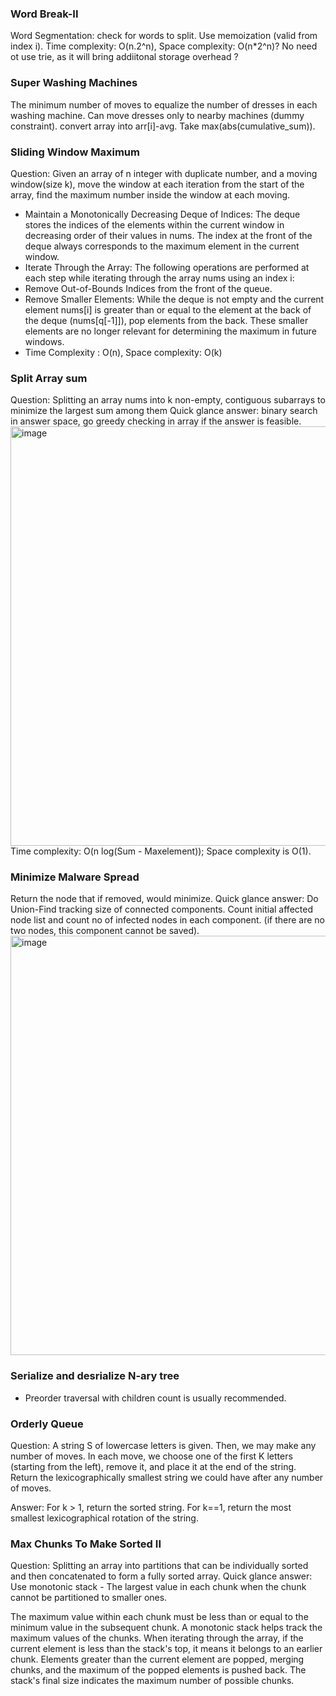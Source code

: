 ### Word Break-II
Word Segmentation: check for words to split. Use memoization (valid from index i). Time complexity: O(n.2^n), Space complexity: O(n*2^n)? No need ot use trie, as it will bring addiitonal storage overhead ?

### Super Washing Machines
The minimum number of moves to equalize the number of dresses in each washing machine. Can move dresses only to nearby machines (dummy constraint). 
convert array into arr[i]-avg. Take max(abs(cumulative_sum)).

### Sliding Window Maximum
Question: Given an array of n integer with duplicate number, and a moving window(size k), move the window at each iteration from the start of the array, find the maximum number inside the window at each moving.  
* Maintain a Monotonically Decreasing Deque of Indices: The deque stores the indices of the elements within the current window in decreasing order of their values in nums. The index at the front of the deque always corresponds to the maximum element in the current window.
* Iterate Through the Array: The following operations are performed at each step while iterating through the array nums using an index i:
* Remove Out-of-Bounds Indices from the front of the queue.  
* Remove Smaller Elements: While the deque is not empty and the current element nums[i] is greater than or equal to the element at the back of the deque (nums[q[-1]]), pop elements from the back. These smaller elements are no longer relevant for determining the maximum in future windows.  
* Time Complexity : O(n), Space complexity: O(k)

### Split Array sum
Question: Splitting an array nums into k non-empty, contiguous subarrays to minimize the largest sum among them
Quick glance answer: binary search in answer space, go greedy checking in array if the answer is feasible.
<img width="671" alt="image" src="https://github.com/user-attachments/assets/7a0ce1b5-81ca-4b2b-a5c8-4240338048a2" />
Time complexity: O(n log(Sum - Maxelement)); Space complexity is O(1). 

### Minimize Malware Spread
Return the node that if removed, would minimize. 
Quick glance answer: Do Union-Find tracking size of connected components. Count initial affected node list and count no of infected nodes in each component. (if there are no two nodes, this component cannot be saved). 
<img width="671" alt="image" src="https://github.com/user-attachments/assets/a4a15d7b-bd61-41a3-b128-130acf4b3833" />

### Serialize and desrialize N-ary tree
* Preorder traversal with children count is usually recommended.

### Orderly Queue
Question: A string S of lowercase letters is given. Then, we may make any number of moves.
In each move, we choose one of the first K letters (starting from the left), remove it, and place it at the end of the string.
Return the lexicographically smallest string we could have after any number of moves.

Answer: For k > 1, return the sorted string. For k==1, return the most smallest lexicographical rotation of the string.

### Max Chunks To Make Sorted II
Question: Splitting an array into partitions that can be individually sorted and then concatenated to form a fully sorted array. 
Quick glance answer: Use monotonic stack - The largest value in each chunk when the chunk cannot be partitioned to smaller ones. 

The maximum value within each chunk must be less than or equal to the minimum value in the subsequent chunk. A monotonic stack helps track the maximum values of the chunks. When iterating through the array, if the current element is less than the stack's top, it means it belongs to an earlier chunk. Elements greater than the current element are popped, merging chunks, and the maximum of the popped elements is pushed back. The stack's final size indicates the maximum number of possible chunks.


